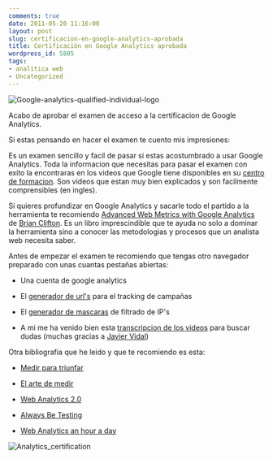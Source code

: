 ```yaml
---
comments: true
date: 2011-05-20 11:16:00
layout: post
slug: certificacion-en-google-analytics-aprobada
title: Certificación en Google Analytics aprobada
wordpress_id: 5805
tags:
- analitica web
- Uncategorized
---
```



    


![Google-analytics-qualified-individual-logo](http://blog.alvareznavarro.es/wp-content/uploads/2011/06/google-analytics-qualified-individual-logo-scaled600.jpg?w=165)



Acabo de aprobar el examen de acceso a la certificacion de Google Analytics.




Si estas pensando en hacer el examen te cuento mis impresiones:




Es un examen sencillo y facil de pasar si estas acostumbrado a usar Google Analytics.  Toda la informacion que necesitas para pasar el examen con exito la encontraras en los videos que Google tiene disponibles en su [centro de formacion](http://www.google.com/support/conversionuniversity/bin/request.py?hl=en&contact_type=indexSplash&rd=1).  Son videos que estan muy bien explicados y son facilmente comprensibles (en ingles).




Si quieres profundizar en Google Analytics y sacarle todo el partido a la herramienta te recomiendo [Advanced Web Metrics with Google Analytics](http://www.advanced-web-metrics.com/blog/) de [Brian Clifton](http://www.advanced-web-metrics.com/blog/about-brian-clifton/).  Es un libro imprescindible que te ayuda no solo a dominar la herramienta sino a conocer las metodologias y procesos que un analista web necesita saber.




Antes de empezar el examen te recomiendo que tengas otro navegador preparado con unas cuantas pestañas abiertas:






  * Una cuenta de google analytics


  * El g[enerador de url's](http://www.google.com/support/analytics/bin/answer.py?answer=55578) para el tracking de campañas


  * El [generador de mascaras](http://www.google.com/support/analytics/bin/answer.py?hl=en&answer=55572) de filtrado de IP's


  * A mi me ha venido bien esta [transcripcion de los videos](http://www.seorabbit.com/google-analytics-individual-qualification-test-notes) para buscar dudas (muchas gracias a [Javier Vidal](http://javiervidal.net/))




Otra bibliografia que he leido y que te recomiendo es esta:






  * [Medir para triunfar](http://www.analiticaweb.es/libro/)


  * [El arte de medir](http://www.elartedemedir.es/)


  * [Web Analytics 2.0](http://www.webanalytics20.com/)


  * [Always Be Testing](http://www.amazon.com/Always-Be-Testing-Complete-Optimizer/dp/0470290633)


  * [Web Analytics an hour a day](http://www.webanalyticshour.com/)





![Analytics_certification](http://blog.alvareznavarro.es/wp-content/uploads/2011/06/analytics_certification-scaled600.png?w=300)












  
